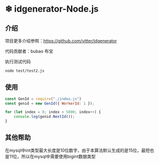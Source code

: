 #  ❄ idgenerator-Node.js

## 介绍

项目更多介绍参照：https://github.com/yitter/idgenerator

代码贡献者：bubao 布宝

执行测试代码

```bash
node test/test2.js
```

## 使用

```js
const GenId = require("./index.js")
const genid = new GenId({ WorkerId: 1 });

for (let index = 0; index < 5000; index++) {
    console.log(genid.NextId());
}
```

## 其他帮助

在mysql中int类型最大长度是10位数字，由于本算法默认生成的是15位，最短也是11位，所以在mysql中需要使用bigint数据类型
